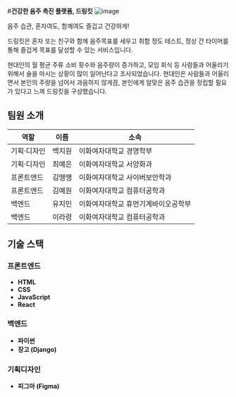 #**건강한 음주 촉진 플랫폼, 드링킷**
![image](https://github.com/user-attachments/assets/b237fcc3-438d-4ab1-a373-325c26541739)

음주 습관, 혼자여도, 함께여도 즐겁고 건강하게!

드링킷은 혼자 또는 친구와 함께 음주목표를 세우고 취함 정도 테스트, 정상 간 타이머를 통해 즐겁게 목표를 달성할 수 있는 서비스입니다.

현대인의 월 평균 주류 소비 횟수와 음주량이 증가하고, 모임 회식 등 사람들과 어울리기 위해서 술을 마시는 상황이 많이 일어난다고 조사되었습니다. 현대인은 사람들과 어울리면서 본인의 주량을 넘어서 과음하지 않게끔, 본인에게 알맞은 음주 습관을 정립할 필요가 있다고 느껴 드링킷을 구상했습니다.

## 팀원 소개
| 역할 | 이름 | 소속 |
| --- | --- | --- |
| 기획·디자인 | 백지원 | 이화여자대학교 경영학부 |
| 기획·디자인 | 최예은 | 이화여자대학교 서양화과 |
| 프론트엔드 | 김땡땡 | 이화여자대학교 사이버보안학과 |
| 프론트엔드 | 김예원 | 이화여자대학교 컴퓨터공학과 |
| 백엔드 | 유지민 | 이화여자대학교 휴먼기계바이오공학부 |
| 백엔드 | 이라령 | 이화여자대학교 컴퓨터공학과 |


## 기술 스택

### 프론트엔드
- **HTML**
- **CSS**
- **JavaScript**
- **React**
### 백엔드
- **파이썬**
- **장고 (Django)**
### 기획디자인
- **피그마 (Figma)**

